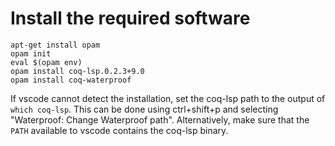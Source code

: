 # Install the required software

```
apt-get install opam
opam init
eval $(opam env)
opam install coq-lsp.0.2.3+9.0
opam install coq-waterproof
```

If vscode cannot detect the installation, set the coq-lsp path to the output of `which coq-lsp`. This can be done
using ctrl+shift+p and selecting "Waterproof: Change Waterproof path".
Alternatively, make sure that the `PATH` available to vscode contains the coq-lsp binary.
